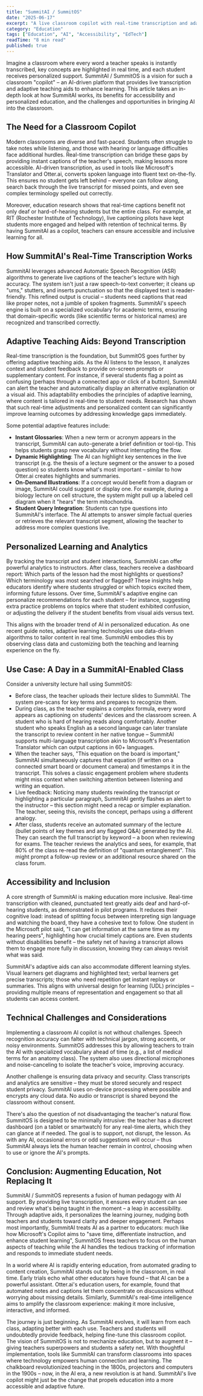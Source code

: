 ```yaml
---
title: "SummitAI / SummitOS"
date: "2025-06-17"
excerpt: "A live classroom copilot with real-time transcription and adaptive teaching aids."
category: "Education"
tags: ["Education", "AI", "Accessibility", "EdTech"]
readTime: "8 min read"
published: true
---
```


Imagine a classroom where every word a teacher speaks is instantly transcribed, key concepts are highlighted in real time, and each student receives personalized support. SummitAI / SummitOS is a vision for such a classroom "copilot" – an AI-driven platform that provides live transcription and adaptive teaching aids to enhance learning. This article takes an in-depth look at how SummitAI works, its benefits for accessibility and personalized education, and the challenges and opportunities in bringing AI into the classroom.

## The Need for a Classroom Copilot

Modern classrooms are diverse and fast-paced. Students often struggle to take notes while listening, and those with hearing or language difficulties face additional hurdles. Real-time transcription can bridge these gaps by providing instant captions of the teacher's speech, making lessons more accessible. AI-driven transcription, as used in tools like Microsoft's Translator and Otter.ai, converts spoken language into fluent text on-the-fly. This ensures no student gets left behind – everyone can follow along, search back through the live transcript for missed points, and even see complex terminology spelled out correctly.

Moreover, education research shows that real-time captions benefit not only deaf or hard-of-hearing students but the entire class. For example, at RIT (Rochester Institute of Technology), live captioning pilots have kept students more engaged and helped with retention of technical terms. By having SummitAI as a copilot, teachers can ensure accessible and inclusive learning for all.

## How SummitAI's Real-Time Transcription Works

SummitAI leverages advanced Automatic Speech Recognition (ASR) algorithms to generate live captions of the teacher's lecture with high accuracy. The system isn't just a raw speech-to-text converter; it cleans up "ums," stutters, and inserts punctuation so that the displayed text is reader-friendly. This refined output is crucial – students need captions that read like proper notes, not a jumble of spoken fragments. SummitAI's speech engine is built on a specialized vocabulary for academic terms, ensuring that domain-specific words (like scientific terms or historical names) are recognized and transcribed correctly.

## Adaptive Teaching Aids: Beyond Transcription

Real-time transcription is the foundation, but SummitOS goes further by offering adaptive teaching aids. As the AI listens to the lesson, it analyzes context and student feedback to provide on-screen prompts or supplementary content. For instance, if several students flag a point as confusing (perhaps through a connected app or click of a button), SummitAI can alert the teacher and automatically display an alternative explanation or a visual aid. This adaptability embodies the principles of adaptive learning, where content is tailored in real-time to student needs. Research has shown that such real-time adjustments and personalized content can significantly improve learning outcomes by addressing knowledge gaps immediately.

Some potential adaptive features include:

- **Instant Glossaries**: When a new term or acronym appears in the transcript, SummitAI can auto-generate a brief definition or tool-tip. This helps students grasp new vocabulary without interrupting the flow.
- **Dynamic Highlighting**: The AI can highlight key sentences in the live transcript (e.g. the thesis of a lecture segment or the answer to a posed question) so students know what's most important – similar to how Otter.ai creates highlights and summaries.
- **On-Demand Illustrations**: If a concept would benefit from a diagram or image, SummitAI could suggest or display one. For example, during a biology lecture on cell structure, the system might pull up a labeled cell diagram when it "hears" the term mitochondria.
- **Student Query Integration**: Students can type questions into SummitAI's interface. The AI attempts to answer simple factual queries or retrieves the relevant transcript segment, allowing the teacher to address more complex questions live.

## Personalized Learning and Analytics

By tracking the transcript and student interactions, SummitAI can offer powerful analytics to instructors. After class, teachers receive a dashboard report: Which parts of the lesson had the most highlights or questions? Which terminology was most searched or flagged? These insights help educators identify where students struggled or which topics excited them, informing future lessons. Over time, SummitAI's adaptive engine can personalize recommendations for each student – for instance, suggesting extra practice problems on topics where that student exhibited confusion, or adjusting the delivery if the student benefits from visual aids versus text.

This aligns with the broader trend of AI in personalized education. As one recent guide notes, adaptive learning technologies use data-driven algorithms to tailor content in real time. SummitAI embodies this by observing class data and customizing both the teaching and learning experience on the fly.

## Use Case: A Day in a SummitAI-Enabled Class

Consider a university lecture hall using SummitOS:

- Before class, the teacher uploads their lecture slides to SummitAI. The system pre-scans for key terms and prepares to recognize them.
- During class, as the teacher explains a complex formula, every word appears as captioning on students' devices and the classroom screen. A student who is hard of hearing reads along comfortably. Another student who speaks English as a second language can later translate the transcript to review content in her native tongue – SummitAI supports multi-language transcription akin to Microsoft's Presentation Translator which can output captions in 60+ languages.
- When the teacher says, "This equation on the board is important," SummitAI simultaneously captures that equation (if written on a connected smart board or document camera) and timestamps it in the transcript. This solves a classic engagement problem where students might miss context when switching attention between listening and writing an equation.
- Live feedback: Noticing many students rewinding the transcript or highlighting a particular paragraph, SummitAI gently flashes an alert to the instructor – this section might need a recap or simpler explanation. The teacher, seeing this, revisits the concept, perhaps using a different analogy.
- After class, students receive an automated summary of the lecture (bullet points of key themes and any flagged Q&A) generated by the AI. They can search the full transcript by keyword – a boon when reviewing for exams. The teacher reviews the analytics and sees, for example, that 80% of the class re-read the definition of "quantum entanglement". This might prompt a follow-up review or an additional resource shared on the class forum.

## Accessibility and Inclusion

A core strength of SummitAI is making education more inclusive. Real-time transcription with cleaned, punctuated text greatly aids deaf and hard-of-hearing students, as demonstrated in pilot programs. It reduces their cognitive load: instead of splitting focus between interpreting sign language and watching the board, they have a cohesive text to follow. One student in the Microsoft pilot said, "I can get information at the same time as my hearing peers", highlighting how crucial timely captions are. Even students without disabilities benefit – the safety net of having a transcript allows them to engage more fully in discussion, knowing they can always revisit what was said.

SummitAI's adaptive aids can also accommodate different learning styles. Visual learners get diagrams and highlighted text; verbal learners get precise transcripts; those who need repetition get instant replays or summaries. This aligns with universal design for learning (UDL) principles – providing multiple means of representation and engagement so that all students can access content.

## Technical Challenges and Considerations

Implementing a classroom AI copilot is not without challenges. Speech recognition accuracy can falter with technical jargon, strong accents, or noisy environments. SummitOS addresses this by allowing teachers to train the AI with specialized vocabulary ahead of time (e.g., a list of medical terms for an anatomy class). The system also uses directional microphones and noise-canceling to isolate the teacher's voice, improving accuracy.

Another challenge is ensuring data privacy and security. Class transcripts and analytics are sensitive – they must be stored securely and respect student privacy. SummitAI uses on-device processing where possible and encrypts any cloud data. No audio or transcript is shared beyond the classroom without consent.

There's also the question of not disadvantaging the teacher's natural flow. SummitOS is designed to be minimally intrusive: the teacher has a discreet dashboard (on a tablet or smartwatch) for any real-time alerts, which they can glance at if needed. The goal is to support, not disrupt, the lesson. As with any AI, occasional errors or odd suggestions will occur – thus SummitAI always lets the human teacher remain in control, choosing when to use or ignore the AI's prompts.

## Conclusion: Augmenting Education, Not Replacing It

SummitAI / SummitOS represents a fusion of human pedagogy with AI support. By providing live transcription, it ensures every student can see and review what's being taught in the moment – a leap in accessibility. Through adaptive aids, it personalizes the learning journey, nudging both teachers and students toward clarity and deeper engagement. Perhaps most importantly, SummitAI treats AI as a partner to educators: much like how Microsoft's Copilot aims to "save time, differentiate instruction, and enhance student learning", SummitOS frees teachers to focus on the human aspects of teaching while the AI handles the tedious tracking of information and responds to immediate student needs.

In a world where AI is rapidly entering education, from automated grading to content creation, SummitAI stands out by being in the classroom, in real time. Early trials echo what other educators have found – that AI can be a powerful assistant. Otter.ai's education users, for example, found that automated notes and captions let them concentrate on discussions without worrying about missing details. Similarly, SummitAI's real-time intelligence aims to amplify the classroom experience: making it more inclusive, interactive, and informed.

The journey is just beginning. As SummitAI evolves, it will learn from each class, adapting better with each use. Teachers and students will undoubtedly provide feedback, helping fine-tune this classroom copilot. The vision of SummitOS is not to mechanize education, but to augment it – giving teachers superpowers and students a safety net. With thoughtful implementation, tools like SummitAI can transform classrooms into spaces where technology empowers human connection and learning. The chalkboard revolutionized teaching in the 1800s, projectors and computers in the 1900s – now, in the AI era, a new revolution is at hand. SummitAI's live copilot might just be the change that propels education into a more accessible and adaptive future. 